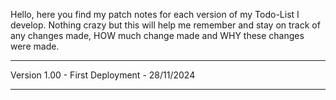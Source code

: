 Hello, here you find my patch notes for each version of my 
Todo-List I develop. Nothing crazy but this will
help me remember and stay on track of any changes 
made, HOW much change made and WHY these changes were made.

---------------------------------------------------------------------------

Version 1.00 - First Deployment - 28/11/2024

---------------------------------------------------------------------------